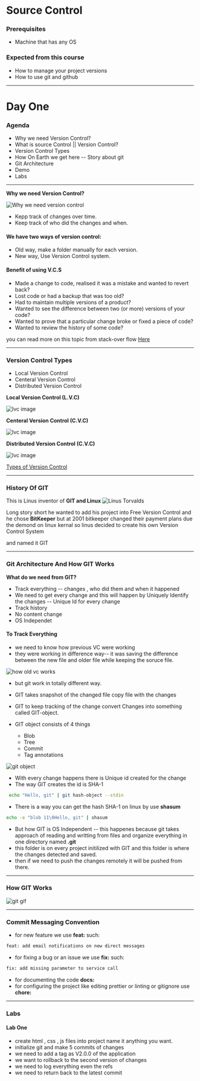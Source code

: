 # Source Control

### Prerequisites
- Machine that has any OS

### Expected from this course
- How to manage your project versions
- How to use git and github

---


# Day One

### Agenda

- Why we need Version Control?
- What is source Control || Version Control?
- Version Control Types
- How On Earth we get here -- Story about git
- Git Architecture
- Demo
- Labs

---

**Why we need Version Control?**

![Why we need version control](./assets/final_doc.png)


- Kepp track of changes over time.
- Keep track of who did the changes and when.

#### We have two ways of version control:

- Old way, make a folder manually for each version.
- New way, Use Version Control system.

#### Benefit of using V.C.S
- Made a change to code, realised it was a mistake and wanted to revert back?
- Lost code or had a backup that was too old?
- Had to maintain multiple versions of a product?
- Wanted to see the difference between two (or more) versions of your code?
- Wanted to prove that a particular change broke or fixed a piece of code?
- Wanted to review the history of some code?

you can read more on this topic from stack-over flow [Here](https://stackoverflow.com/questions/41604263/how-do-i-display-local-image-in-markdown)


---

### Version Control Types

- Local Version Control
- Centeral Version Control
- Distributed Version Control


**Local Version Control (L.V.C)**

![lvc image](./assets/local.png)


**Centeral Version Control (C.V.C)**

![lvc image](./assets/centeral.jpg)

**Distributed Version Control (C.V.C)**

![lvc image](./assets/DVCS.png)


[Types of Version Control](https://dev.to/meghasharmaaaa/-19l9)


---

### History Of GIT

This is Linus inventor of **GIT and Linux**
![Linus Torvalds](./assets/Linus-Torvalds.webp)

Long story short he wanted to add his project into Free Version Control and he chose **BitKeeper** but at 2001 bitkeeper changed their payment plans due the demond on linux kernal so linus decided to create his own Version Control System 

and named it GIT

---

### Git Architecture And How GIT Works

**What do we need from GIT?**
- Track everything -- changes , who did them and when it happened
- We need to get every change and this will happen by Uniquely Identify the changes -- Unique Id for every change
- Track history
- No content change
- OS Independet 

#### To Track Everything
- we need to know how previous VC were working
- they were working in difference way-- it was saving the difference between the new file and older file while keeping the soruce file.

![how old vc works](./assets/old-vc.png)

- but git work in totally different way.
- GIT takes snapshot of the changed file copy file with the changes
- GIT to keep tracking of the change convert Changes into something called GIT-object.

- GIT object consists of 4 things
    - Blob
    - Tree 
    - Commit
    - Tag annotations

![git object](./assets//git-object.png)

- With every change happens there is Unique id created for the change
- The way GIT creates the id is SHA-1
```bash 
 echo "Hello, git" | git hash-object --stdin   
```

- There is a way you can get the hash SHA-1 on linux by use **shasum**
```bash
echo -e "blob 11\0Hello, git" | shasum
``` 

- But how GIT is OS Independent -- this happenes because git takes approach of reading and writting from files and organize everything in one directory named **.git**
- this folder is on every project initilized with GIT and this folder is where the changes detected and saved.
- then if we need to push the changes remotely it will be pushed from there.

---

### How GIT Works

![git gif](./assets/how-git-works.gif)

---

### Commit Messaging Convention 
- for new feature we use **feat:** such: 
```bash 
feat: add email notifications on new direct messages 
```

- for fixing a bug or an issue we use **fix:** such: 
```bash 
fix: add missing parameter to service call
```
- for documenting the code **docs:**
- for configuring the project like editing prettier or linting or gitignore use **chore:**

---

### Labs

#### Lab One
- create html , css , js files into project name it anything you want.
- initialize git and make 5 commits of changes 
- we need to add a tag as V2.0.0 of the application
- we want to rollback to the second version of changes
- we need to log everything even the refs
- we need to return back to the latest commit
